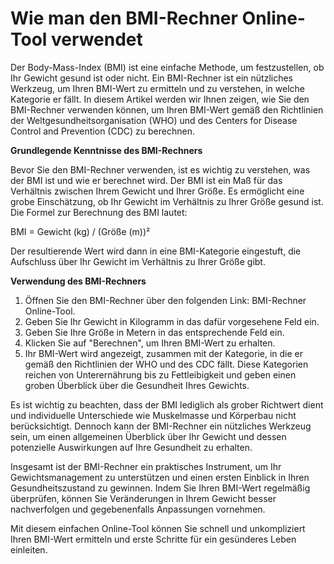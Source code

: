 Wie man den BMI-Rechner Online-Tool verwendet
=============================================

Der Body-Mass-Index (BMI) ist eine einfache Methode, um festzustellen, ob Ihr Gewicht gesund ist oder nicht. Ein BMI-Rechner ist ein nützliches Werkzeug, um Ihren BMI-Wert zu ermitteln und zu verstehen, in welche Kategorie er fällt. In diesem Artikel werden wir Ihnen zeigen, wie Sie den BMI-Rechner verwenden können, um Ihren BMI-Wert gemäß den Richtlinien der Weltgesundheitsorganisation (WHO) und des Centers for Disease Control and Prevention (CDC) zu berechnen.

**Grundlegende Kenntnisse des BMI-Rechners**

Bevor Sie den BMI-Rechner verwenden, ist es wichtig zu verstehen, was der BMI ist und wie er berechnet wird. Der BMI ist ein Maß für das Verhältnis zwischen Ihrem Gewicht und Ihrer Größe. Es ermöglicht eine grobe Einschätzung, ob Ihr Gewicht im Verhältnis zu Ihrer Größe gesund ist. Die Formel zur Berechnung des BMI lautet:

BMI = Gewicht (kg) / (Größe (m))²

Der resultierende Wert wird dann in eine BMI-Kategorie eingestuft, die Aufschluss über Ihr Gewicht im Verhältnis zu Ihrer Größe gibt.

**Verwendung des BMI-Rechners**

1. Öffnen Sie den BMI-Rechner über den folgenden Link: BMI-Rechner Online-Tool.
2. Geben Sie Ihr Gewicht in Kilogramm in das dafür vorgesehene Feld ein.
3. Geben Sie Ihre Größe in Metern in das entsprechende Feld ein.
4. Klicken Sie auf "Berechnen", um Ihren BMI-Wert zu erhalten.
5. Ihr BMI-Wert wird angezeigt, zusammen mit der Kategorie, in die er gemäß den Richtlinien der WHO und des CDC fällt. Diese Kategorien reichen von Unterernährung bis zu Fettleibigkeit und geben einen groben Überblick über die Gesundheit Ihres Gewichts.

Es ist wichtig zu beachten, dass der BMI lediglich als grober Richtwert dient und individuelle Unterschiede wie Muskelmasse und Körperbau nicht berücksichtigt. Dennoch kann der BMI-Rechner ein nützliches Werkzeug sein, um einen allgemeinen Überblick über Ihr Gewicht und dessen potenzielle Auswirkungen auf Ihre Gesundheit zu erhalten.

Insgesamt ist der BMI-Rechner ein praktisches Instrument, um Ihr Gewichtsmanagement zu unterstützen und einen ersten Einblick in Ihren Gesundheitszustand zu gewinnen. Indem Sie Ihren BMI-Wert regelmäßig überprüfen, können Sie Veränderungen in Ihrem Gewicht besser nachverfolgen und gegebenenfalls Anpassungen vornehmen.

Mit diesem einfachen Online-Tool können Sie schnell und unkompliziert Ihren BMI-Wert ermitteln und erste Schritte für ein gesünderes Leben einleiten.